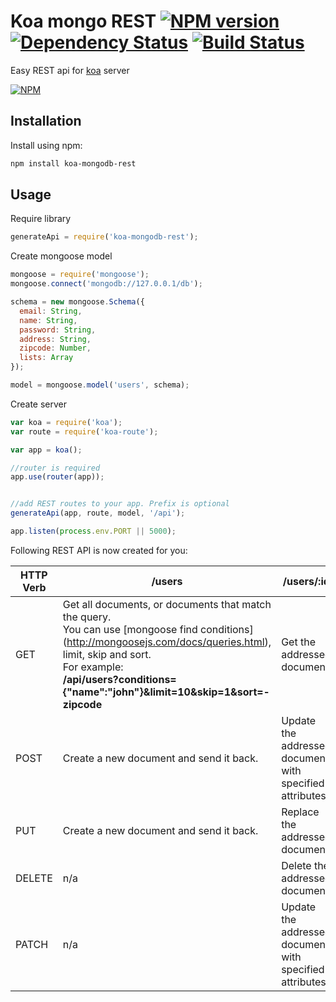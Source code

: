 # Koa mongo REST [![NPM version](https://badge.fury.io/js/koa-mongo-rest.svg)](http://badge.fury.io/js/koa-mongo-rest) [![Dependency Status](https://gemnasium.com/t3chnoboy/koa-mongo-rest.svg)](https://gemnasium.com/t3chnoboy/koa-mongo-rest) [![Build Status](https://travis-ci.org/t3chnoboy/koa-mongo-rest.svg?branch=master)](https://travis-ci.org/t3chnoboy/koa-mongo-rest)

Easy REST api for [koa](http://koajs.com) server  

[![NPM](https://nodei.co/npm/koa-mongo-rest.png?downloads=true)](https://nodei.co/npm/koa-mongo-rest/)



## Installation
Install using npm:
```sh
npm install koa-mongodb-rest
```

## Usage

Require library
```javascript
generateApi = require('koa-mongodb-rest');
```

Create mongoose model
```javascript
mongoose = require('mongoose');
mongoose.connect('mongodb://127.0.0.1/db');

schema = new mongoose.Schema({
  email: String,
  name: String,
  password: String,
  address: String,
  zipcode: Number,
  lists: Array
});

model = mongoose.model('users', schema);
```

Create server
```javascript
var koa = require('koa');
var route = require('koa-route');

var app = koa();

//router is required
app.use(router(app));


//add REST routes to your app. Prefix is optional
generateApi(app, route, model, '/api');

app.listen(process.env.PORT || 5000);
```

Following REST API is now created for you:

| HTTP Verb     | /users   | /users/:id |
| ------------- | ------------- | --------------- |
| GET           | Get all documents, or documents that match the query. <br> You can use [mongoose find conditions] (http://mongoosejs.com/docs/queries.html), limit, skip and sort. <br> For example: <br> **/api/users?conditions={"name":"john"}&limit=10&skip=1&sort=-zipcode** | Get the addressed document. |
| POST          | Create a new document and send it back. |  Update the addressed document with specified attributes. |
| PUT           | Create a new document and send it back. | Replace the addressed document. |
| DELETE        | n/a | Delete the addressed document. |
| PATCH         | n/a | Update the addressed document with specified attributes. |
